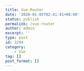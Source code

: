 ```yaml
---
title: Vue-Router
date: '2020-01-05T02:41:41+08:00'
status: publish
permalink: /vue-router
author: admin
excerpt: ''
type: post
id: 3294
category:
    - Vue
tag: []
post_format: []
---
```

<!DOCTYPE html PUBLIC "-//W3C//DTD HTML 4.0 Transitional//EN" "http://www.w3.org/TR/REC-html40/loose.dtd">
<?xml encoding="UTF-8">
